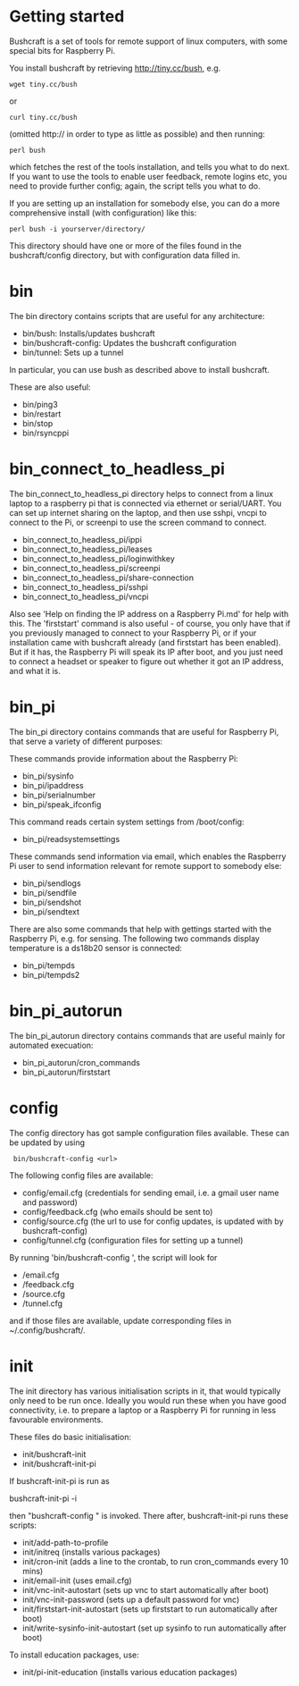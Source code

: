 Getting started
===============

Bushcraft is a set of tools for remote support of linux computers, with some special bits for Raspberry Pi.

You install bushcraft by retrieving http://tiny.cc/bush, e.g.

    wget tiny.cc/bush
or

    curl tiny.cc/bush

(omitted http:// in order to type as little as possible) and then running:

    perl bush
    
which fetches the rest of the tools installation, and tells you what to do next. If you want to use the tools to enable user feedback, remote logins etc, you need to provide further config; again, the script tells you what to do.

If you are setting up an installation for somebody else, you can do a more comprehensive install (with configuration) like this:

    perl bush -i yourserver/directory/
   
This directory should have one or more of the files found in the bushcraft/config directory, but with configuration data filled in.


bin
===

The bin directory contains scripts that are useful for any architecture:

- bin/bush: Installs/updates bushcraft
- bin/bushcraft-config: Updates the bushcraft configuration
- bin/tunnel: Sets up a tunnel

In particular, you can use bush as described above to install bushcraft.

These are also useful:
- bin/ping3
- bin/restart
- bin/stop
- bin/rsyncppi

bin_connect_to_headless_pi
==========================

The bin_connect_to_headless_pi directory helps to connect from a linux laptop to a raspberry pi 
that is connected via ethernet or serial/UART. You can set up internet sharing on the laptop, and then use
sshpi, vncpi to connect to the Pi, or screenpi to use the screen command to connect.

- bin_connect_to_headless_pi/ippi
- bin_connect_to_headless_pi/leases
- bin_connect_to_headless_pi/loginwithkey
- bin_connect_to_headless_pi/screenpi
- bin_connect_to_headless_pi/share-connection
- bin_connect_to_headless_pi/sshpi
- bin_connect_to_headless_pi/vncpi

Also see 'Help on finding the IP address on a Raspberry Pi.md' for help with this. The 'firststart' command is also useful - of course, you only have that if you previously managed to connect to your Raspberry Pi, or if your installation came with bushcraft already (and firststart has been enabled). But if it has, the Raspberry Pi will speak its IP after boot, and you just need to connect a headset or speaker to figure out whether it got an IP address, and what it is.

bin_pi
======

The bin_pi directory contains commands that are useful for Raspberry Pi, that serve a variety of different purposes:

These commands provide information about the Raspberry Pi:
- bin_pi/sysinfo
- bin_pi/ipaddress
- bin_pi/serialnumber
- bin_pi/speak_ifconfig

This command reads certain system settings from /boot/config:
- bin_pi/readsystemsettings

These commands send information via email, which enables the 
Raspberry Pi user to send information relevant for remote support to somebody else:
- bin_pi/sendlogs
- bin_pi/sendfile
- bin_pi/sendshot
- bin_pi/sendtext

There are also some commands that help with gettings started with the Raspberry Pi, e.g. for sensing.
The following two commands display temperature is a ds18b20 sensor is connected:
- bin_pi/tempds
- bin_pi/tempds2

bin_pi_autorun
==============

The bin_pi_autorun directory contains commands that are useful mainly for automated execuation:

- bin_pi_autorun/cron_commands
- bin_pi_autorun/firststart

config
======

The config directory has got sample configuration files available. These can be updated by using

     bin/bushcraft-config <url>

The following config files are available:

- config/email.cfg (credentials for sending email, i.e. a gmail user name and password)
- config/feedback.cfg (who emails should be sent to) 
- config/source.cfg (the url to use for config updates, is updated with <url> by bushcraft-config)
- config/tunnel.cfg (configuration files for setting up a tunnel)

By running 'bin/bushcraft-config <url>', the script will look for 

- <url>/email.cfg
- <url>/feedback.cfg
- <url>/source.cfg
- <url>/tunnel.cfg

and if those files are available, update corresponding files in ~/.config/bushcraft/.

init
====

The init directory has various initialisation scripts in it, that would typically only need to be run once. 
Ideally you would run these when you have good connectivity, i.e. to prepare a laptop or a Raspberry Pi
for running in less favourable environments.

These files do basic initialisation:
- init/bushcraft-init
- init/bushcraft-init-pi 

If bushcraft-init-pi is run as 

   bushcraft-init-pi -i <url>
   
then "bushcraft-config <url>" is invoked. There after, bushcraft-init-pi runs these scripts:

- init/add-path-to-profile
- init/initreq (installs various packages)
- init/cron-init (adds a line to the crontab, to run cron_commands every 10 mins)
- init/email-init (uses email.cfg)
- init/vnc-init-autostart (sets up vnc to start automatically after boot)
- init/vnc-init-password (sets up a default password for vnc)
- init/firststart-init-autostart (sets up firststart to run automatically after boot)
- init/write-sysinfo-init-autostart (set up sysinfo to run automatically after boot)

To install education packages, use:
- init/pi-init-education (installs various education packages)

